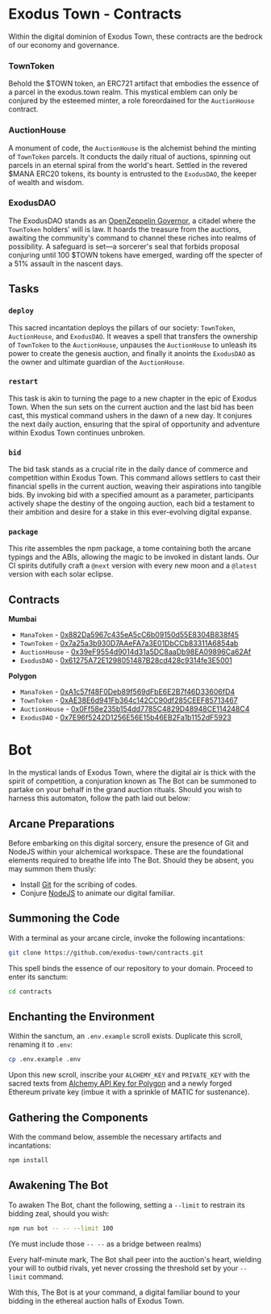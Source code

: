 # Exodus Town - Contracts

Within the digital dominion of Exodus Town, these contracts are the bedrock of our economy and governance.

### TownToken

Behold the $TOWN token, an ERC721 artifact that embodies the essence of a parcel in the exodus.town realm. This mystical emblem can only be conjured by the esteemed minter, a role foreordained for the `AuctionHouse` contract.

### AuctionHouse

A monument of code, the `AuctionHouse` is the alchemist behind the minting of `TownToken` parcels. It conducts the daily ritual of auctions, spinning out parcels in an eternal spiral from the world's heart. Settled in the revered $MANA ERC20 tokens, its bounty is entrusted to the `ExodusDAO`, the keeper of wealth and wisdom.

### ExodusDAO

The ExodusDAO stands as an [OpenZeppelin Governor](https://docs.openzeppelin.com/contracts/4.x/api/governance#governor), a citadel where the `TownToken` holders' will is law. It hoards the treasure from the auctions, awaiting the community's command to channel these riches into realms of possibility. A safeguard is set—a sorcerer's seal that forbids proposal conjuring until 100 $TOWN tokens have emerged, warding off the specter of a 51% assault in the nascent days.

## Tasks

### `deploy`

This sacred incantation deploys the pillars of our society: `TownToken`, `AuctionHouse`, and `ExodusDAO`. It weaves a spell that transfers the ownership of `TownToken` to the `AuctionHouse`, unpauses the `AuctionHouse` to unleash its power to create the genesis auction, and finally it anoints the `ExodusDAO` as the owner and ultimate guardian of the `AuctionHouse`.

### `restart`

This task is akin to turning the page to a new chapter in the epic of Exodus Town. When the sun sets on the current auction and the last bid has been cast, this mystical command ushers in the dawn of a new day. It conjures the next daily auction, ensuring that the spiral of opportunity and adventure within Exodus Town continues unbroken.

### `bid`

The bid task stands as a crucial rite in the daily dance of commerce and competition within Exodus Town. This command allows settlers to cast their financial spells in the current auction, weaving their aspirations into tangible bids. By invoking bid with a specified amount as a parameter, participants actively shape the destiny of the ongoing auction, each bid a testament to their ambition and desire for a stake in this ever-evolving digital expanse.

### `package`

This rite assembles the npm package, a tome containing both the arcane typings and the ABIs, allowing the magic to be invoked in distant lands. Our CI spirits dutifully craft a `@next` version with every new moon and a `@latest` version with each solar eclipse.

## Contracts

**Mumbai**

- `ManaToken` - [0x882Da5967c435eA5cC6b09150d55E8304B838f45](https://mumbai.polygonscan.com/address/0x882Da5967c435eA5cC6b09150d55E8304B838f45)
- `TownToken` - [0x7a25a3b930D7AAeFA7a3E01DbCCb83311A6854ab](https://mumbai.polygonscan.com/address/0x7a25a3b930D7AAeFA7a3E01DbCCb83311A6854ab)
- `AuctionHouse` - [0x39eF9554d9014d31a5DC8aaDb98EA09896Ca62Af](https://mumbai.polygonscan.com/address/0x39eF9554d9014d31a5DC8aaDb98EA09896Ca62Af)
- `ExodusDAO` - [0x61275A72E1298051487B28cd428c9314fe3E5001](https://mumbai.polygonscan.com/address/0x61275A72E1298051487B28cd428c9314fe3E5001)

**Polygon**

- `ManaToken` - [0xA1c57f48F0Deb89f569dFbE6E2B7f46D33606fD4](https://polygonscan.com/address/0xA1c57f48F0Deb89f569dFbE6E2B7f46D33606fD4)
- `TownToken` - [0xAE38E6d941Fb364c142CC90df285CEEF85713467](https://polygonscan.com/address/0xAE38E6d941Fb364c142CC90df285CEEF85713467)
- `AuctionHouse` - [0x0Ff58e235b154dd7785C4829D48948CE114248C4](https://polygonscan.com/address/0x0Ff58e235b154dd7785C4829D48948CE114248C4)
- `ExodusDAO` - [0x7E96f5242D1256E56E15b46EB2Fa1b1152dF5923](https://polygonscan.com/address/0x7E96f5242D1256E56E15b46EB2Fa1b1152dF5923)

# Bot

In the mystical lands of Exodus Town, where the digital air is thick with the spirit of competition, a conjuration known as The Bot can be summoned to partake on your behalf in the grand auction rituals. Should you wish to harness this automaton, follow the path laid out below:

## Arcane Preparations

Before embarking on this digital sorcery, ensure the presence of Git and NodeJS within your alchemical workspace. These are the foundational elements required to breathe life into The Bot. Should they be absent, you may summon them thusly:

- Install [Git](https://git-scm.com/book/en/v2/Getting-Started-Installing-Git) for the scribing of codes.
- Conjure [NodeJS](https://nodejs.org/en/download) to animate our digital familiar.

## Summoning the Code

With a terminal as your arcane circle, invoke the following incantations:

```bash
git clone https://github.com/exodus-town/contracts.git
```

This spell binds the essence of our repository to your domain. Proceed to enter its sanctum:

```bash
cd contracts
```

## Enchanting the Environment

Within the sanctum, an `.env.example` scroll exists. Duplicate this scroll, renaming it to `.env`:

```bash
cp .env.example .env
```

Upon this new scroll, inscribe your `ALCHEMY_KEY` and `PRIVATE_KEY` with the sacred texts from [Alchemy API Key for Polygon](https://alchemy.com) and a newly forged Ethereum private key (imbue it with a sprinkle of MATIC for sustenance).

## Gathering the Components

With the command below, assemble the necessary artifacts and incantations:

```bash
npm install
```

## Awakening The Bot

To awaken The Bot, chant the following, setting a `--limit` to restrain its bidding zeal, should you wish:

```bash
npm run bot -- -- --limit 100
```

(Ye must include those `-- --` as a bridge between realms)

Every half-minute mark, The Bot shall peer into the auction's heart, wielding your will to outbid rivals, yet never crossing the threshold set by your `--limit` command.

With this, The Bot is at your command, a digital familiar bound to your bidding in the ethereal auction halls of Exodus Town.
